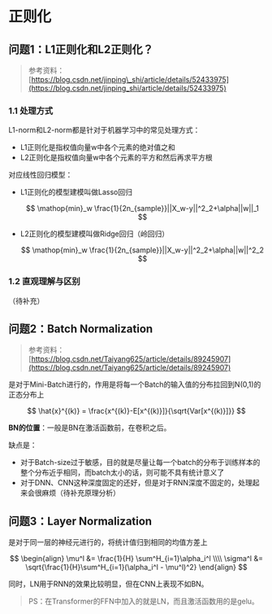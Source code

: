 # 正则化

## 问题1：L1正则化和L2正则化？

> 参考资料：[https://blog.csdn.net/jinping\_shi/article/details/52433975](https://blog.csdn.net/jinping_shi/article/details/52433975)

### 1.1 处理方式

L1-norm和L2-norm都是针对于机器学习中的常见处理方式：

* L1正则化是指权值向量w中各个元素的绝对值之和
* L2正则化是指权值向量w中各个元素的平方和然后再求平方根

对应线性回归模型：

* L1正则化的模型建模叫做Lasso回归

  $$
  \mathop{min}_w \frac{1}{2n_{sample}}||X_w-y||^2_2+\alpha||w||_1
  $$

* L2正则化的模型建模叫做Ridge回归（岭回归）

  $$
  \mathop{min}_w \frac{1}{2n_{sample}}||X_w-y||^2_2+\alpha||w||^2_2
  $$

### 1.2 直观理解与区别

（待补充）

## 问题2：Batch Normalization

> 参考资料：[https://blog.csdn.net/Taiyang625/article/details/89245907](https://blog.csdn.net/Taiyang625/article/details/89245907)

是对于Mini-Batch进行的，作用是将每一个Batch的输入值的分布拉回到N\(0,1\)的正态分布上

$$
\hat{x}^{(k)} = \frac{x^{(k)}-E[x^{(k)}]}{\sqrt{Var[x^{(k)}]}}
$$

**BN的位置**：一般是BN在激活函数前，在卷积之后。

缺点是：

* 对于Batch-size过于敏感，目的就是尽量让每一个batch的分布于训练样本的整个分布近乎相同，而batch太小的话，则可能不具有统计意义了
* 对于DNN、CNN这种深度固定的还好，但是对于RNN深度不固定的，处理起来会很麻烦（待补充原理分析）

## 问题3：Layer Normalization

是对于同一层的神经元进行的，将统计值归到相同的均值方差上

$$
\begin{align}
\mu^l &= \frac{1}{H} \sum^H_{i=1}\alpha_i^l \\\\
\sigma^l &= \sqrt{\frac{1}{H}\sum^H_{i=1}(\alpha_i^l - \mu^l)^2}
\end{align}
$$

同时，LN用于RNN的效果比较明显，但在CNN上表现不如BN。

> PS：在Transformer的FFN中加入的就是LN，而且激活函数用的是gelu。

